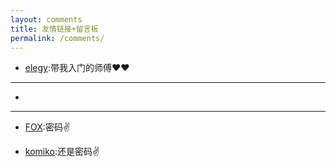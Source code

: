 ```yaml
---
layout: comments
title: 友情链接+留言板
permalink: /comments/
---
```






- [elegy](https://yuan0x1elegy.love/):带我入门的师傅♥♥



-------

- 

---------


- [FOX](https://rockfox0.github.io/):密码✌

- [komiko](https://notion-next-yeye.vercel.app/):还是密码✌

